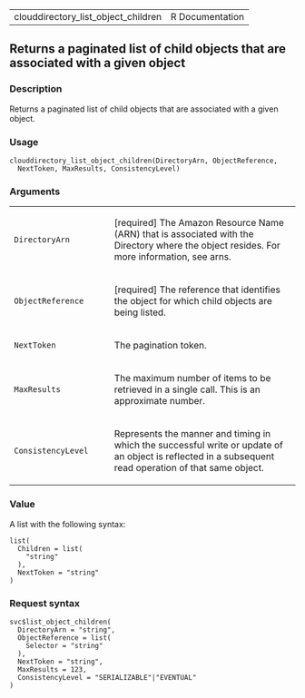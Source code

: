 <table style="width: 100%;">
<tbody>
<tr class="odd">
<td>clouddirectory_list_object_children</td>
<td style="text-align: right;">R Documentation</td>
</tr>
</tbody>
</table>

## Returns a paginated list of child objects that are associated with a given object

### Description

Returns a paginated list of child objects that are associated with a
given object.

### Usage

    clouddirectory_list_object_children(DirectoryArn, ObjectReference,
      NextToken, MaxResults, ConsistencyLevel)

### Arguments

<table>
<colgroup>
<col style="width: 35%" />
<col style="width: 65%" />
</colgroup>
<tbody>
<tr class="odd">
<td><code
id="clouddirectory_list_object_children_:_DirectoryArn">DirectoryArn</code></td>
<td><p>[required] The Amazon Resource Name (ARN) that is associated with
the Directory where the object resides. For more information, see
arns.</p></td>
</tr>
<tr class="even">
<td><code
id="clouddirectory_list_object_children_:_ObjectReference">ObjectReference</code></td>
<td><p>[required] The reference that identifies the object for which
child objects are being listed.</p></td>
</tr>
<tr class="odd">
<td><code
id="clouddirectory_list_object_children_:_NextToken">NextToken</code></td>
<td><p>The pagination token.</p></td>
</tr>
<tr class="even">
<td><code
id="clouddirectory_list_object_children_:_MaxResults">MaxResults</code></td>
<td><p>The maximum number of items to be retrieved in a single call.
This is an approximate number.</p></td>
</tr>
<tr class="odd">
<td><code
id="clouddirectory_list_object_children_:_ConsistencyLevel">ConsistencyLevel</code></td>
<td><p>Represents the manner and timing in which the successful write or
update of an object is reflected in a subsequent read operation of that
same object.</p></td>
</tr>
</tbody>
</table>

### Value

A list with the following syntax:

    list(
      Children = list(
        "string"
      ),
      NextToken = "string"
    )

### Request syntax

    svc$list_object_children(
      DirectoryArn = "string",
      ObjectReference = list(
        Selector = "string"
      ),
      NextToken = "string",
      MaxResults = 123,
      ConsistencyLevel = "SERIALIZABLE"|"EVENTUAL"
    )

